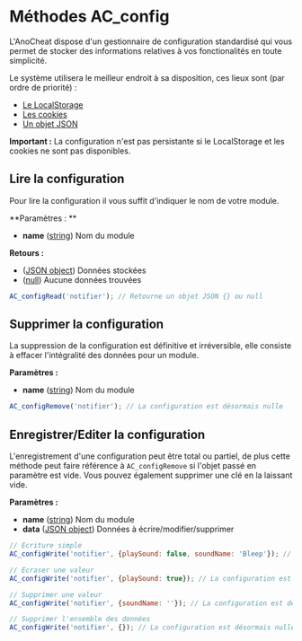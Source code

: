 # Méthodes AC_config
L'AnoCheat dispose d'un gestionnaire de configuration standardisé qui vous permet de stocker des informations
relatives à vos fonctionalités en toute simplicité.

Le système utilisera le meilleur endroit à sa disposition, ces lieux sont (par ordre de priorité) :
- [Le LocalStorage](https://developer.mozilla.org/en-US/docs/Web/API/Storage/LocalStorage)
- [Les cookies](https://developer.mozilla.org/en-US/docs/Web/API/Document/cookie)
- [Un objet JSON](https://developer.mozilla.org/en-US/docs/Web/JavaScript/Reference/Global_Objects/JSON)

**Important :** La configuration n'est pas persistante si le LocalStorage et les cookies ne sont pas disponibles.

## Lire la configuration
Pour lire la configuration il vous suffit d'indiquer le nom de votre module.

**Paramètres : **
- **name** ([string](#)) Nom du module

**Retours :**
- ([JSON object](#)) Données stockées
- ([null](#)) Aucune données trouvées

```Javascript
AC_configRead('notifier'); // Retourne un objet JSON {} ou null
```

## Supprimer la configuration
La suppression de la configuration est définitive et irréversible, elle consiste à effacer l'intégralité des données pour un module.

**Paramètres :**
- **name** ([string](#)) Nom du module

```Javascript
AC_configRemove('notifier'); // La configuration est désormais nulle
```

## Enregistrer/Editer la configuration
L'enregistrement d'une configuration peut être total ou partiel, de plus cette méthode peut faire référence à `AC_configRemove` si 
l'objet passé en paramètre est vide. Vous pouvez également supprimer une clé en la laissant vide.

**Paramètres :**
- **name** ([string](#)) Nom du module
- **data** ([JSON object](#)) Données à écrire/modifier/supprimer

```Javascript
// Ecriture simple
AC_configWrite('notifier', {playSound: false, soundName: 'Bleep'}); // Stocke l'objet tel quel

// Ecraser une valeur
AC_configWrite('notifier', {playSound: true}); // La configuration est désormais {playSound: true, soundName: 'Bleep'}

// Supprimer une valeur
AC_configWrite('notifier', {soundName: ''}); // La configuration est désormais {playSound: true}

// Supprimer l'ensemble des données
AC_configWrite('notifier', {}); // La configuration est désormais nulle
```